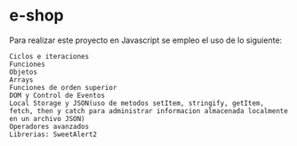 # e-shop
Para realizar este proyecto en Javascript se empleo el uso de lo siguiente:

    Ciclos e iteraciones
    Funciones
    Objetos
    Arrays
    Funciones de orden superior
    DOM y Control de Eventos
    Local Storage y JSON(uso de metodos setItem, stringify, getItem, fetch, then y catch para administrar informacion almacenada localmente en un archivo JSON)
    Operadores avanzados
    Librerias: SweetAlert2